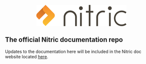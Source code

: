 <div style="text-align: center;">
    <img src="./assets/img/nitric-logo.svg">
</div>

## The official Nitric documentation repo

Updates to the documentation here will be included in the Nitric doc website located <a href="https://nitric.io/docs" target="_blank">here</a>.
